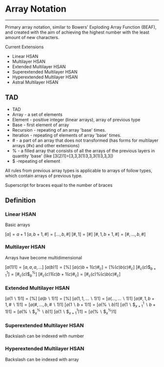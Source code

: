 # Array Notation

---

Primary array notation, similar to Bowers' Exploding Array Function (BEAF), and created with the aim of achieving the highest number with the least amount of new characters.

Current Extensions

- Linear HSAN
- Multilayer HSAN
- Extended Multilayer HSAN
- Superextended Multilayer HSAN
- Hyperextended Multilayer HSAN
- Astral Multilayer HSAN

## TAD

- TAD
- Array - a set of elements
- Element - positive integer (linear arrays), array of previous type
- Base - first element of array
- Recursion - repeating of an array 'base' times.
- Iteration - repeating of elements of array 'base' times.
- \# - a part of an array that does not transformed (has forms for multilayer arrays (#x) and other extensions)
- % - a filled array that consists of all the arrays of the previous layers in quantity 'base' (like [3(2)1]=[3,3,3(1)3,3,3(1)3,3,3])
- $ -repeating of element

All rules from previous array types is applicable to arrays of follow types, which contain arrays of previous type.

Superscript for braces equal to the number of braces

## Definition

### Linear HSAN

Basic arrays

$[a] = a+1$
$[a, b+1, \#] = [\dots, b, \#]$
$[\#, 1] = [\#]$
$[\#, 1, b+1, \#] = [\#, \dots, b, \#]$

### Multilayer HSAN

Arrays have become multidimensional

$[a(1)1] = [a, a, a, \dots]$
$[a(b)1] = [\%]$
$[a(c)b+1(c)\#_c] = [\%(c)b(c)\#_c]$
$[\#_c(c)\$^1_{b+1}] = [\#_c(c)\$^\%_b]$
$[\#_c(c)1(c)b+1(c)\#_c] = [\#_c(c)\%(c)b(c)\#_c]$

### Extended Multilayer HSAN

$[a(1 \backslash 1)1] = [\%]$
$[a(b \backslash 1)1] = [\%]$
$[a(1, 1, \dots \backslash 1)1] = [a(\dots, \dots \backslash 1)1]$
$[a(\#, 1, b+1, \# \backslash 1)1] = [a(\#, \dots, b, \# \backslash 1)1]$
$[a(1 \backslash b+1)1] = [a(\% \backslash b)1]$
$[a(1 \backslash \$^1_{x+1} \backslash b+1)1] = [a(\% \backslash \$^\%_{x} \backslash b)1]$
$[a(1 \backslash \$^1_{x+1})1] = [a(\% \backslash \$^\%_{x})1]$

### Superextended Multilayer HSAN
Backslash can be indexed with number

### Hyperextended Multilayer HSAN
Backslash can be indexed with array